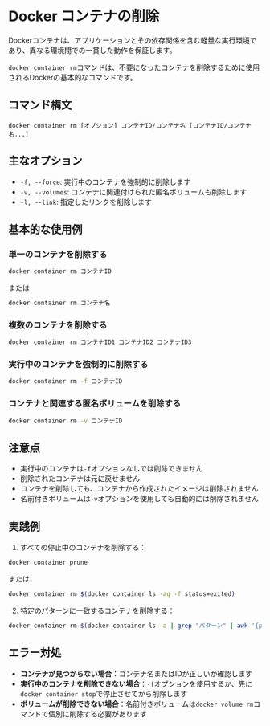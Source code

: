 # Docker コンテナの削除

Dockerコンテナは、アプリケーションとその依存関係を含む軽量な実行環境であり、異なる環境間での一貫した動作を保証します。

`docker container rm`コマンドは、不要になったコンテナを削除するために使用されるDockerの基本的なコマンドです。

## コマンド構文

```
docker container rm [オプション] コンテナID/コンテナ名 [コンテナID/コンテナ名...]
```

## 主なオプション

- `-f, --force`: 実行中のコンテナを強制的に削除します
- `-v, --volumes`: コンテナに関連付けられた匿名ボリュームも削除します
- `-l, --link`: 指定したリンクを削除します

## 基本的な使用例

### 単一のコンテナを削除する

```bash
docker container rm コンテナID
```

または

```bash
docker container rm コンテナ名
```

### 複数のコンテナを削除する

```bash
docker container rm コンテナID1 コンテナID2 コンテナID3
```

### 実行中のコンテナを強制的に削除する

```bash
docker container rm -f コンテナID
```

### コンテナと関連する匿名ボリュームを削除する

```bash
docker container rm -v コンテナID
```

## 注意点

- 実行中のコンテナは`-f`オプションなしでは削除できません
- 削除されたコンテナは元に戻せません
- コンテナを削除しても、コンテナから作成されたイメージは削除されません
- 名前付きボリュームは`-v`オプションを使用しても自動的には削除されません

## 実践例

1. すべての停止中のコンテナを削除する：
```bash
docker container prune
```
または
```bash
docker container rm $(docker container ls -aq -f status=exited)
```

2. 特定のパターンに一致するコンテナを削除する：
```bash
docker container rm $(docker container ls -a | grep "パターン" | awk '{print $1}')
```

## エラー対処

- **コンテナが見つからない場合**：コンテナ名またはIDが正しいか確認します
- **実行中のコンテナを削除できない場合**：`-f`オプションを使用するか、先に`docker container stop`で停止させてから削除します
- **ボリュームが削除できない場合**：名前付きボリュームは`docker volume rm`コマンドで個別に削除する必要があります
